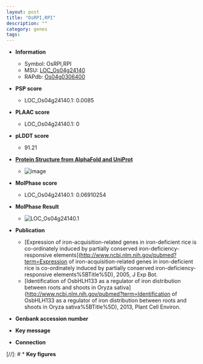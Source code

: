 ```yaml
---
layout: post
title: "OsRPI,RPI"
description: ""
category: genes
tags: 
---
```


* **Information**  
    + Symbol: OsRPI,RPI  
    + MSU: [LOC_Os04g24140](http://rice.plantbiology.msu.edu/cgi-bin/ORF_infopage.cgi?orf=LOC_Os04g24140)  
    + RAPdb: [Os04g0306400](http://rapdb.dna.affrc.go.jp/viewer/gbrowse_details/irgsp1?name=Os04g0306400)  

* **PSP score**  
    + LOC_Os04g24140.1: 0.0085 

* **PLAAC score**  
    + LOC_Os04g24140.1: 0 

* **pLDDT score**
    + 91.21

* **[Protein Structure from AlphaFold and UniProt](https://www.uniprot.org/uniprotkb/Q7XVP0/entry#structure)**
    + ![image](https://ricepsp.github.io/images/Q7/AF-Q7XVP0-F1.png)

* **MolPhase score**
    + LOC_Os04g24140.1: 0.06910254

* **MolPhase Result**
    + ![LOC_Os04g24140.1](https://304243504.github.io/Pictures/LOC_Os04g/LOC_Os04g24140.1.png)

* **Publication**  
    + [Expression of iron-acquisition-related genes in iron-deficient rice is co-ordinately induced by partially conserved iron-deficiency-responsive elements](http://www.ncbi.nlm.nih.gov/pubmed?term=Expression of iron-acquisition-related genes in iron-deficient rice is co-ordinately induced by partially conserved iron-deficiency-responsive elements%5BTitle%5D), 2005, J Exp Bot.
    + [Identification of OsbHLH133 as a regulator of iron distribution between roots and shoots in Oryza sativa](http://www.ncbi.nlm.nih.gov/pubmed?term=Identification of OsbHLH133 as a regulator of iron distribution between roots and shoots in Oryza sativa%5BTitle%5D), 2013, Plant Cell Environ.

* **Genbank accession number**  

* **Key message**  

* **Connection**  

[//]: # * **Key figures**  


